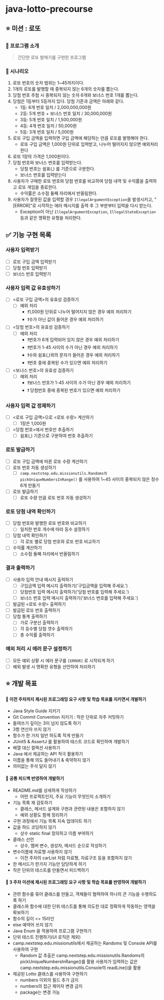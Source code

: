# java-lotto-precourse

## ⭐ 미션 : 로또 

### 📢 프로그램 소개 
> 간단한 로또 발매기를 구현한 프로그램 

### 📢 시나리오

1. 로또 번호의 숫자 범위는 1~45까지이다. 
2. 1개의 로또를 발행할 때 중복되지 않는 6개의 숫자를 뽑는다. 
3. 당첨 번호 추첨 시 중복되지 않는 숫자 6개와 보너스 번호 1개를 뽑는다. 
4. 당첨은 1등부터 5등까지 있다. 당첨 기준과 금액은 아래와 같다. 
   - 1등: 6개 번호 일치 / 2,000,000,000원 
   - 2등: 5개 번호 + 보너스 번호 일치 / 30,000,000원 
   - 3등: 5개 번호 일치 / 1,500,000원 
   - 4등: 4개 번호 일치 / 50,000원 
   - 5등: 3개 번호 일치 / 5,000원
5. 로또 구입 금액을 입력하면 구입 금액에 해당하는 만큼 로또를 발행해야 한다.
   - 로또 구입 금액은 1,000원 단위로 입력받고, 나누어 떨어지지 않으면 예외처리한다  
6. 로또 1장의 가격은 1,000원이다. 
7. 당첨 번호와 보너스 번호를 입력받는다.
   - 당첨 번호는 쉼표(,) 를 기준으로 구분한다. 
   - 보너스 번호를 입력받는다 
8. 사용자가 구매한 로또 번호와 당첨 번호를 비교하여 당첨 내역 및 수익률을 출력하고 로또 게임을 종료한다.
   - 수익률은 소수점 둘째 자리에서 반올림한다. 
9. 사용자가 잘못된 값을 입력할 경우 `IllegalArgumentException`을 발생시키고, "[ERROR]"로 시작하는 에러 메시지를 출력 후 그 부분부터 입력을 다시 받는다. 
   - Exception이 아닌 `IllegalArgumentException`, `IllegalStateException` 등과 같은 명확한 유형을 처리한다.

✅ 기능 구현 목록
---
### 사용자 입력받기 
- [ ] 로또 구입 금액 입력받기 
- [ ] 당첨 번호 입력받기 
- [ ] 보너스 번호 입력받기 

### 사용자 입력 값 유효성하기   
- [ ] <로또 구입 금액>의 유효성 검증하기
  - [ ] 예외 처리 
    - ❗1,000원 단위로 나누어 떨어지지 않은 경우 예외 처리하기
    - ❗수가 아닌 값이 들어온 경우 예외 처리하기

- [ ] <당첨 번호>의 유효성 검증하기
  - [ ] 예외 처리 
    - ❗번호가 6개 입력되어 있지 않은 경우 예외 처리하기 
    - ❗번호가 1-45 사이의 수가 아닌 경우 예외 처리하기 
    - ❗수와 쉼표(,)외의 문자가 들어온 경우 예외 처리하기
    - ❗번호 중에 중복된 수가 있으면 예외 처리하기
  
- [ ] <보너스 번호>의 유효성 검증하기 
  - [ ] 예외 처리
    - ❗보너스 번호가 1-45 사이의 수가 아닌 경우 예외 처리하기 
    - ❗ 당첨번호 중에 중복된 번호가 있으면 예외 처리하기 

### 사용자 입력 값 정제하기 
- [ ] <로또 구입 금액>으로 <로또 수량> 계산하기 
  - [ ] 1장은 1,000원

- [ ] <당첨 번호>에서 번호만 추출하기  
  - [ ] 쉼표(,) 기준으로 구분하여 번호 추출하기 

### 로또 발급하기
- [ ] 로또 구입 금액에 따른 로또 수량 계산하기 
- [ ] 로또 번호 자동 생성하기 
  - [ ] `camp.nextstep.edu.missionutils.Randoms의 pickUniqueNumbersInRange()` 를 사용하여 
  1~45 사이의 중복되지 않은 정수 6개 만들기 
- [ ] 로또 발급하기  
  - [ ] 로또 수량 만큼 로또 번호 자동 생성하기

### 로또 당첨 내역 확인하기 
- [ ] 당첨 번호와 발행한 로또 번호와 비교하기 
  - [ ] 일치한 번호 개수에 따라 등수 설정하기 
- [ ] 당첨 내역 확인하기 
  - [ ] 각 로또 별로 당첨 번호와 로또 번호 비교하기 
- [ ] 수익률 계산하기 
  - [ ] 소수점 둘째 자리에서 반올림하기 

### 결과 출력하기 
- [ ] 사용자 입력 안내 메시지 출력하기 
  - [ ] 구입금액 입력 메시지 출력하기('구입금액을 입력해 주세요.') 
  - [ ] 당첨번호 입력 메시지 출력하기('당첨 번호를 입력해 주세요.')
  - [ ] 보너스 번호 입력 메시지 출력하기('보너스 번호를 입력해 주세요.')
- [ ] 발급된 <로또 수량> 출력하기 
- [ ] 발급된 로또 번호 출력하기 
- [ ] 당첨 통계 출력하기 
  - [ ] 가로 구분선 출력하기 
  - [ ] 각 등수별 당첨 갯수 출력하기 
  - [ ] 총 수익률 출력하기

### 예외 처리 시 에러 문구 설정하기 
- [ ] 모든 예외 상황 시 에러 문구를 `[ERROR]` 로 시작되게 하기 
- [ ] 예외 발생 시 명확한 유형을 선언하여 처리하기

⭐ 개발 목표
---

#### 📍 이전 주차까지 제시된 프로그래밍 요구 사항 및 학습 목표를 지키면서 개발하기
- Java Style Guide 지키기
- Git Commit Convention 지키기 : 작은 단위로 자주 커밋하기
- 들여쓰기 깊이는 3이 넘지 않도록 하기
- 3항 연산자 쓰지 않기
- 함수가 한 가지 일만 하도록 작게 만들기
- JUnit5 & AssertJ 를 활용하여 테스트 코드로 확인하며 개발하기
- 배열 대신 컬렉션 사용하기 
- Java 에서 제공하는 API 적극 활용하기 
- 이름을 통해 의도 들어내기 & 축약하지 않기 
- 의미없는 주석 달지 않기 

#### 📍 공통 피드백 반영하여 개발하기
- README.md를 상세하게 작성하기 
  - 어떤 프로젝트인지, 주요 기능이 무엇인지 소개하기 
- 기능 목록 재 검토하기 
  - 클레스, 메서드 설계와 구현과 관련된 내용은 포함하지 않기 
  - 예외 상황도 함께 정리하기 
- 구현 과정에서 기능 목록 지속 업데이트 하기 
- 값을 하드 코딩하지 않기
  - 상수 static final 정의하고 이름 부여하기 
- 클래스 선언
  - 상수, 멤버 변수, 생성자, 메서드 순으로 작성하기 
- 변수이름에 자료형 사용하지 않기
  - 이전 주차의 carList 처럼 자료형, 자료구조 등을 포함하지 않기 
- 한 메서드가 한가지 기능만 담당하게 하기 
- 작은 단위의 테스트를 만들면서 피드백하기 

#### 📍️ 3 주차 미션에 제시된 프로그래밍 요구 사항 및 학습 목표를 반영하여 개발하기
- 관련 함수를 묶어 클래스를 만들고, 객체들이 협력하여 하나의 큰 기능을 수행하도록 하기
- 클래스와 함수에 대한 단위 테스트를 통해 의도한 대로 정확하게 작동하는 영역을 확보하기 
- 함수의 길이 <= 15라인 
- else 예약어 쓰지 않기
- Java Enum 을 적용하여 프로그램 구현하기 
- 단위 테스트 진행하기(UI 로직은 제외)
- camp.nextstep.edu.missionutils에서 제공하는 Randoms 및 Console API를 사용하여 구현 
  - Random 값 추출은 camp.nextstep.edu.missionutils.Randoms의 pickUniqueNumbersInRange()를 활용
    사용자가 입력하는 값은 camp.nextstep.edu.missionutils.Console의 readLine()을 활용
- 제공된 Lotto 클래스를 사용하여 구현하기
  - numbers 이외의 필드 추가 금지
  - numbers의 접근 제어자 변경 금지 
  - package는 변경 가능